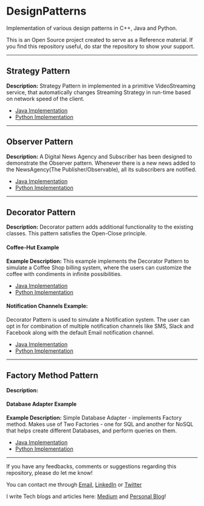 # DesignPatterns
Implementation of various design patterns in C++, Java and Python.

This is an Open Source project created to serve as a Reference material. If you find this repository useful, do star the repository to show your support.

---
## Strategy Pattern

**Description:** Strategy Pattern in implemented in a primitive VideoStreaming service, that automatically changes Streaming Strategy in run-time based on network speed of the client.

- [Java Implementation](Java/StrategyPattern)
- [Python Implementation](Python/StrategyPattern)

----
## Observer Pattern

**Description:** A Digital News Agency and Subscriber has been designed to demonstrate the Observer pattern. Whenever there is a new news added to the NewsAgency(The Publisher/Observable), all its subscribers are notified.

- [Java Implementation](Java/ObserverPattern)
- [Python Implementation](Python/ObserverPattern)

----
## Decorator Pattern

**Description:** Decorator pattern adds additional functionality to the existing classes. This pattern satisfies the Open-Close principle.

#### Coffee-Hut Example
**Example Description:** This example implements the Decorator Pattern to simulate a Coffee Shop billing system, where the users can customize the coffee with condiments in infinite possibilities. 

- [Java Implementation](Java/DecoratorPattern/Coffee-Hut)
- [Python Implementation](Python/DecoratorPattern)

#### Notification Channels Example: 
Decorator Pattern is used to simulate a Notification system. The user can opt in for combination of multiple notification channels like SMS, Slack and Facebook along with the default Email notification channel. 

- [Java Implementation](Java/DecoratorPattern/EventNotifier)
- [Python Implementation](#)
----

## Factory Method Pattern

**Description:**

#### Database Adapter Example

**Example Description:** Simple Database Adapter - implements Factory method. Makes use of Two Factories - one for SQL and another for NoSQL that helps create different Databases, and perform queries on them.

- [Java Implementation](Java/FactoryPattern/DatabaseFactory)
- [Python Implementation](#)

----

If you have any feedbacks, comments or suggestions regarding this repository, please do let me know!

You can contact me through [Email](mailto:ConnectWith@laxmena.com), [LinkedIn](https://www.linkedin.com/in/lakshmanan-meiyappan) or [Twitter](https://twitter.com/laxmena)

I write Tech blogs and articles here: [Medium](https://laxmena.medium.com) and [Personal Blog](https://laxmena.com)!

